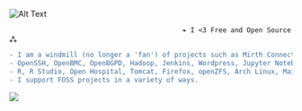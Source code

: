 ![Alt Text](https://user-images.githubusercontent.com/65868461/119200030-237ab780-ba5a-11eb-8f2f-1cbc34408a9e.gif)
                                  
                                               ❧ I <3 Free and Open Source ⁂   
                                  
```diff
- I am a windmill (no longer a 'fan') of projects such as Mirth Connect, OpenBSD, FreeBSD, NetBSD, PostgreSQL, PostGIS, QGIS, OSCAR EMR, Open Dental, 
- OpenSSH, OpenBMC, OpenBGPD, Hadoop, Jenkins, Wordpress, Jupyter Notebooks, LibreOffice, illumos, openSUSE, Inkscape,
- R, R Studio, Open Hospital, Tomcat, Firefox, openZFS, Arch Linux, Mailvelope, BigBlueButton, the list goes on..
- I support FOSS projects in a variety of ways.
```
![](https://komarev.com/ghpvc/?username=asterismm54&color=FF0000)
